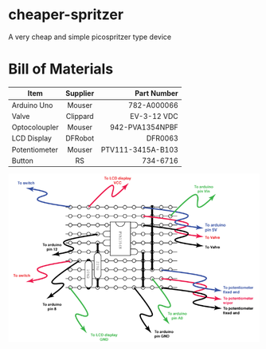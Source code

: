 # cheaper-spritzer
A very cheap and simple picospritzer type device

# Bill of Materials

| Item          | Supplier      | Part Number       |
| ------------- |:-------------:| --------------:   |
| Arduino Uno   | Mouser        | 782-A000066       |
| Valve         | Clippard      | EV-3-12 VDC       |
| Optocoloupler | Mouser        | 942-PVA1354NPBF   |
| LCD Display   | DFRobot       | DFR0063           |
| Potentiometer | Mouser        | PTV111-3415A-B103 |
| Button        | RS            | 734-6716          |



![Additional circuit board required](Cheapospritzer.png)
